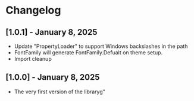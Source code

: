 # Changelog

## [1.0.1] - January 8, 2025
- Update "PropertyLoader" to support Windows backslashes in the path
- FontFamily will generate FontFamily.Defualt on theme setup.
- Import cleanup

## [1.0.0] - January 8, 2025
- The very first version of the libraryg" 